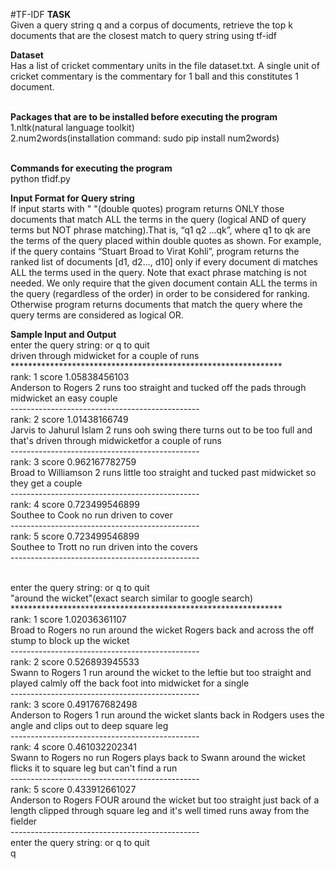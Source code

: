 #TF-IDF
**TASK**<br>
Given a query string q and a corpus of documents, retrieve the top k documents that are the closest match to query string using tf-idf

**Dataset**<br>
Has a list of cricket commentary units in the file dataset.txt. A single unit of cricket commentary is the commentary for 1 ball and this constitutes 1 document.</br></br>


**Packages that are to be installed before executing the program**</br>
1.nltk(natural language toolkit)</br>
2.num2words(installation command: sudo pip install num2words)</br></br>

**Commands for executing the program**</br>
python tfidf.py</br>

**Input Format for Query string**<br>
If input starts with " "(double quotes) program  returns ONLY those documents that match ALL the terms
in the query (logical AND of query terms but NOT phrase matching).That is,
“q1 q2 ...qk”, where q1 to qk are the terms of the query placed within double
quotes as shown.
For example, if the query contains “Stuart Broad to Virat Kohli”, program returns the ranked list of documents [d1, d2..., d10] only if every document di matches ALL the terms used in the query. Note that exact phrase matching is not needed. We only require that the given document contain ALL the terms in the query (regardless of the order) in order to be considered for ranking.<br>
Otherwise program returns documents that match the query where the query terms are considered as logical OR.<br>

**Sample Input and Output**</br>
enter the query string: or q to quit</br>
driven through midwicket for a couple of runs</br>
**************************************************************</br>
rank: 1 score 1.05838456103</br>
Anderson to Rogers 2 runs too straight and tucked off the pads through midwicket  an easy couple</br>
-----------------------------------------------</br>
rank: 2 score 1.01438166749</br>
Jarvis to Jahurul Islam 2 runs ooh  swing there  turns out to be too full and that's driven through midwicketfor a couple of runs</br>
-----------------------------------------------</br>
rank: 3 score 0.962167782759</br>
Broad to Williamson 2 runs little too straight and tucked past midwicket so they get a couple</br>
-----------------------------------------------</br>
rank: 4 score 0.723499546899</br>
Southee to Cook no run driven to cover</br>
-----------------------------------------------</br>
rank: 5 score 0.723499546899</br>
Southee to Trott no run driven into the covers</br>
-----------------------------------------------</br></br>


enter the query string: or q to quit</br>
"around the wicket"(exact search similar to google search)</br>
**************************************************************</br>
rank: 1 score 1.02036361107</br>
Broad to Rogers no run around the wicket  Rogers back and across the off stump to block up the wicket</br>
-----------------------------------------------</br>
rank: 2 score 0.526893945533</br>
Swann to Rogers 1 run around the wicket to the leftie but too straight and played calmly off the back foot into midwicket for a single</br>
-----------------------------------------------</br>
rank: 3 score 0.491767682498</br>
Anderson to Rogers 1 run around the wicket  slants back in  Rodgers uses the angle and clips out to deep square leg</br>
-----------------------------------------------</br>
rank: 4 score 0.461032202341</br>
Swann to Rogers no run Rogers plays back to Swann around the wicket  flicks it to square leg but can't find a run</br>
-----------------------------------------------</br>
rank: 5 score 0.433912661027</br>
Anderson to Rogers FOUR around the wicket but too straight just back of a length  clipped through square leg and it's well timed  runs away from the fielder</br>
-----------------------------------------------</br>
enter the query string: or q to quit</br>
q
